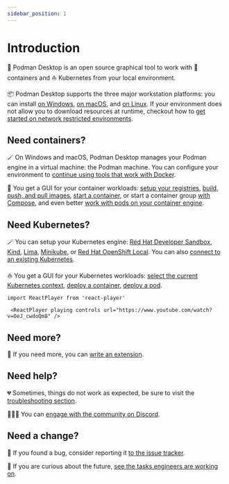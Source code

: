 ```yaml
---
sidebar_position: 1
---
```


# Introduction

🦭 Podman Desktop is an open source graphical tool to work with 🦭 containers and :sailboat: Kubernetes from your local environment.

📦 Podman Desktop supports the three major workstation platforms: you can install [on Windows](/docs/installation/windows-install), [on macOS](/docs/installation/macos-install), and [on Linux](/docs/installation/linux-install).
If your environment does not allow you to download resources at runtime, checkout how to [get started on network restricted environments](/docs/proxy).

## Need containers?

🪄 On Windows and macOS, Podman Desktop manages your Podman engine in a virtual machine: the Podman machine.
You can configure your environment to [continue using tools that work with Docker](/docs/migrating-from-docker).

🦭 You get a GUI for your container workloads: [setup your registries](/docs/containers/registries), [build, push, and pull images](/docs/containers/images), [start a container](/docs/containers/starting-a-container), or start a container group [with Compose](/docs/compose), and even better [work with pods on your container engine](/docs/containers/creating-a-pod).

## Need Kubernetes?

🪄 You can setup your Kubernetes engine: [Red Hat Developer Sandbox](/docs/openshift/developer-sandbox), [Kind](/docs/kind), [Lima](/docs/lima), [Minikube](/docs/minikube), or [Red Hat OpenShift Local](/docs/openshift/openshift-local).
You can also [connect to an existing Kubernetes](/docs/kubernetes/existing-kubernetes).

⛵ You get a GUI for your Kubernetes workloads: [select the current Kubernetes context](/docs/kubernetes/viewing-and-selecting-current-kubernete-context), [deploy a container](/docs/kubernetes/deploying-a-container-to-kubernetes), [deploy a pod](/docs/kubernetes/deploying-a-pod-to-kubernetes).

```mdx-code-block
import ReactPlayer from 'react-player'

 <ReactPlayer playing controls url="https://www.youtube.com/watch?v=OeJ_cwdoQm8" />
```

## Need more?

🫵 If you need more, you can [write an extension](/docs/extensions).

## Need help?

💔 Sometimes, things do not work as expected, be sure to visit the [troubleshooting section](/docs/troubleshooting).

🧑‍🤝‍🧑 You can [engage with the community on Discord](https://discord.com/invite/x5GzFF6QH4).

## Need a change?

🐛 If you found a bug, consider reporting it [to the issue tracker](https://github.com/containers/podman-desktop/issues/).

🥠 If you are curious about the future, [see the tasks engineers are working on](https://github.com/orgs/containers/projects/4/views/8).
